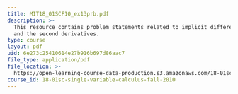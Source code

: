 ```yaml
---
title: MIT18_01SCF10_ex13prb.pdf
description: >-
  This resource contains problem statements related to implicit differentiation
  and the second derivatives.
type: course
layout: pdf
uid: 6e273c25410614e27b916b697d86aac7
file_type: application/pdf
file_location: >-
  https://open-learning-course-data-production.s3.amazonaws.com/18-01sc-single-variable-calculus-fall-2010/6e273c25410614e27b916b697d86aac7_MIT18_01SCF10_ex13prb.pdf
course_id: 18-01sc-single-variable-calculus-fall-2010
---
```

